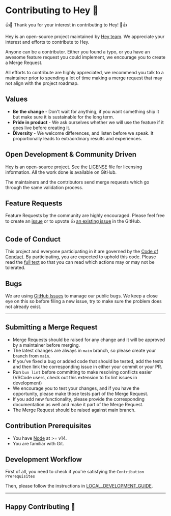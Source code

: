 # Contributing to Hey 🌸

👍🎉 Thank you for your interest in contributing to Hey! 🎉👍

Hey is an open-source project maintained by [Hey team](https://github.com/heyxyz). We appreciate your interest and efforts to contribute to Hey.

Anyone can be a contributor. Either you found a typo, or you have an awesome feature request you could implement, we encourage you to create a Merge Request.

All efforts to contribute are highly appreciated, we recommend you talk to a maintainer prior to spending a lot of time making a merge request that may not align with the project roadmap.

## Values

- **Be the change** - Don't wait for anything, if you want something ship it but make sure it is sustainable for the long term.
- **Pride in product** - We ask ourselves whether we will use the feature if it goes live before creating it.
- **Diversity** - We welcome differences, and listen before we speak. It proportionally leads to extraordinary results and experiences.

## Open Development & Community Driven

Hey is an open-source project. See the [LICENSE](https://github.com/heyxyz/hey/blob/main/LICENSE) file for licensing information. All the work done is available on GitHub.

The maintainers and the contributors send merge requests which go through the same validation process.

## Feature Requests

Feature Requests by the community are highly encouraged. Please feel free to create an [issue](https://github.com/heyxyz/hey/issues/new) or to upvote 👍 [an existing issue](https://github.com/heyxyz/hey/issues) in the GitHub.

## Code of Conduct

This project and everyone participating in it are governed by the [Code of Conduct](https://github.com/heyxyz/hey/blob/main/CODE_OF_CONDUCT.md). By participating, you are expected to uphold this code. Please read the [full text](https://github.com/heyxyz/hey/blob/main/CODE_OF_CONDUCT.md) so that you can read which actions may or may not be tolerated.

## Bugs

We are using [GitHub Issues](https://github.com/heyxyz/hey/issues) to manage our public bugs. We keep a close eye on this so before filing a new issue, try to make sure the problem does not already exist.

---

## Submitting a Merge Request

- Merge Requests should be raised for any change and it will be approved by a maintainer before merging.
- The latest changes are always in `main` branch, so please create your branch from `main`.
- If you’ve fixed a bug or added code that should be tested, add the tests and then link the corresponding issue in either your commit or your PR.
- Run `bun lint` before committing to make resolving conflicts easier (VSCode users, check out this extension to fix lint issues in development)
- We encourage you to test your changes, and if you have the opportunity, please make those tests part of the Merge Request.
- If you add new functionality, please provide the corresponding documentation as well and make it part of the Merge Request.
- The Merge Request should be raised against main branch.

## Contribution Prerequisites

- You have [Node](https://nodejs.org/en/) at >= v14.
- You are familiar with Git.

## Development Workflow

First of all, you need to check if you're satisfying the `Contribution Prerequisites`

Then, please follow the instructions in [LOCAL_DEVELOPMENT_GUIDE](docs/development.md).

---

## Happy Contributing 🥳
